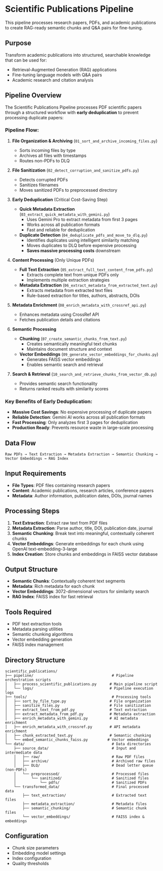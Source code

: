# Scientific Publications Pipeline

This pipeline processes research papers, PDFs, and academic publications to create RAG-ready semantic chunks and Q&A pairs for fine-tuning.

## Purpose
Transform academic publications into structured, searchable knowledge that can be used for:
- Retrieval-Augmented Generation (RAG) applications
- Fine-tuning language models with Q&A pairs
- Academic research and citation analysis

## Pipeline Overview

The Scientific Publications Pipeline processes PDF scientific papers through a structured workflow with **early deduplication** to prevent processing duplicate papers:

### **Pipeline Flow:**

1. **File Organization & Archiving** (`01_sort_and_archive_incoming_files.py`)
   - Sorts incoming files by type
   - Archives all files with timestamps
   - Routes non-PDFs to DLQ

2. **File Sanitization** (`02_detect_corruption_and_sanitize_pdfs.py`)
   - Detects corrupted PDFs
   - Sanitizes filenames
   - Moves sanitized PDFs to preprocessed directory

3. **Early Deduplication** (Critical Cost-Saving Step)
   - **Quick Metadata Extraction** (`03_extract_quick_metadata_with_gemini.py`)
     - Uses Gemini Pro to extract metadata from first 3 pages
     - Works across all publication formats
     - Fast and reliable for deduplication
   - **Duplicate Detection** (`04_deduplicate_pdfs_and_move_to_dlq.py`)
     - Identifies duplicates using intelligent similarity matching
     - Moves duplicates to DLQ before expensive processing
     - **Saves massive processing costs** downstream

4. **Content Processing** (Only Unique PDFs)
   - **Full Text Extraction** (`05_extract_full_text_content_from_pdfs.py`)
     - Extracts complete text from unique PDFs only
     - Implements multiple extraction strategies
   - **Metadata Extraction** (`06_extract_metadata_from_extracted_text.py`)
     - Extracts metadata from extracted text files
     - Rule-based extraction for titles, authors, abstracts, DOIs

5. **Metadata Enrichment** (`08_enrich_metadata_with_crossref_api.py`)
   - Enhances metadata using CrossRef API
   - Fetches publication details and citations

6. **Semantic Processing**
   - **Chunking** (`07_create_semantic_chunks_from_text.py`)
     - Creates semantically meaningful text chunks
     - Maintains document structure and context
   - **Vector Embeddings** (`09_generate_vector_embeddings_for_chunks.py`)
     - Generates FAISS vector embeddings
     - Enables semantic search and retrieval

7. **Search & Retrieval** (`10_search_and_retrieve_chunks_from_vector_db.py`)
   - Provides semantic search functionality
   - Returns ranked results with similarity scores

### **Key Benefits of Early Deduplication:**

- **Massive Cost Savings**: No expensive processing of duplicate papers
- **Reliable Detection**: Gemini AI works across all publication formats  
- **Fast Processing**: Only analyzes first 3 pages for deduplication
- **Production Ready**: Prevents resource waste in large-scale processing

## Data Flow
```
Raw PDFs → Text Extraction → Metadata Extraction → Semantic Chunking → Vector Embeddings → RAG Index
```

## Input Requirements
- **File Types**: PDF files containing research papers
- **Content**: Academic publications, research articles, conference papers
- **Metadata**: Author information, publication dates, DOIs, journal names

## Processing Steps
1. **Text Extraction**: Extract raw text from PDF files
2. **Metadata Extraction**: Parse author, title, DOI, publication date, journal
3. **Semantic Chunking**: Break text into meaningful, contextually coherent chunks
4. **Vector Embeddings**: Generate embeddings for each chunk using OpenAI text-embedding-3-large
5. **Index Creation**: Store chunks and embeddings in FAISS vector database

## Output Structure
- **Semantic Chunks**: Contextually coherent text segments
- **Metadata**: Rich metadata for each chunk
- **Vector Embeddings**: 3072-dimensional vectors for similarity search
- **RAG Index**: FAISS index for fast retrieval

## Tools Required
- PDF text extraction tools
- Metadata parsing utilities
- Semantic chunking algorithms
- Vector embedding generation
- FAISS index management

## Directory Structure

```
scientific_publications/
├── pipeline/                                    # Pipeline orchestration scripts
│   ├── process_scientific_publications.py      # Main pipeline script
│   └── logs/                                   # Pipeline execution logs
├── tools/                                       # Processing tools
│   ├── sort_by_file_type.py                    # File organization
│   ├── sanitize_files.py                       # File sanitization
│   ├── extract_text_from_pdf.py                # Text extraction
│   ├── extract_metadata_from_pdf.py            # Metadata extraction
│   ├── enrich_metadata_with_gemini.py          # AI metadata enrichment
│   ├── enrich_metadata_with_crossref.py        # API metadata enrichment
│   ├── chunk_extracted_text.py                 # Semantic chunking
│   └── embed_semantic_chunks_faiss.py         # Vector embeddings
└── data/                                        # Data directories
    ├── source_data/                             # Input and intermediate data
    │   ├── raw/                                 # Raw PDF files
    │   ├── archive/                             # Archived raw files
    │   ├── DLQ/                                 # Dead letter queue (non-PDFs)
    │   └── preprocessed/                        # Processed files
    │       └── sanitized/                       # Sanitized files
    │           └── pdfs/                        # Sanitized PDFs
    └── transformed_data/                        # Final processed data
        ├── text_extraction/                     # Extracted text files
        ├── metadata_extraction/                 # Metadata files
        ├── semantic_chunking/                   # Semantic chunk files
        └── vector_embeddings/                   # FAISS index & embeddings
```

## Configuration
- Chunk size parameters
- Embedding model settings
- Index configuration
- Quality thresholds 